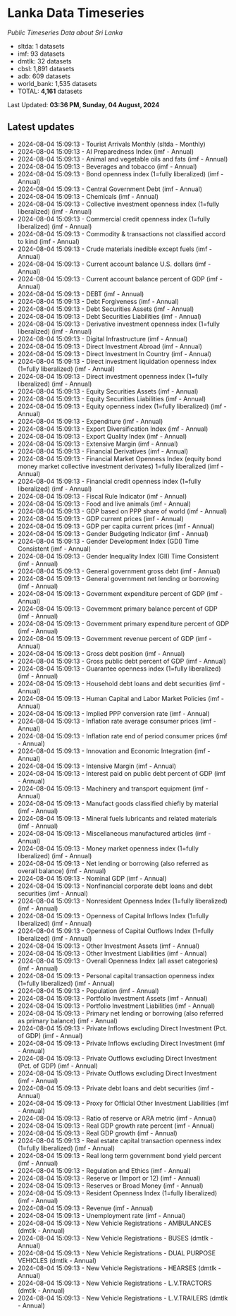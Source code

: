 # Lanka Data Timeseries
*Public Timeseries Data about Sri Lanka*

* sltda: 1 datasets
* imf: 93 datasets
* dmtlk: 32 datasets
* cbsl: 1,891 datasets
* adb: 609 datasets
* world_bank: 1,535 datasets
* TOTAL: **4,161** datasets

Last Updated: **03:36 PM, Sunday, 04 August, 2024**

## Latest updates

* 2024-08-04 15:09:13 - Tourist Arrivals Monthly (sltda - Monthly)
* 2024-08-04 15:09:13 - AI Preparedness Index (imf - Annual)
* 2024-08-04 15:09:13 - Animal and vegetable oils and fats (imf - Annual)
* 2024-08-04 15:09:13 - Beverages and tobacco (imf - Annual)
* 2024-08-04 15:09:13 - Bond openness index (1=fully liberalized) (imf - Annual)
* 2024-08-04 15:09:13 - Central Government Debt (imf - Annual)
* 2024-08-04 15:09:13 - Chemicals (imf - Annual)
* 2024-08-04 15:09:13 - Collective investment openness index (1=fully liberalized) (imf - Annual)
* 2024-08-04 15:09:13 - Commercial credit openness index (1=fully liberalized) (imf - Annual)
* 2024-08-04 15:09:13 - Commodity & transactions not classified accord to kind (imf - Annual)
* 2024-08-04 15:09:13 - Crude materials inedible except fuels (imf - Annual)
* 2024-08-04 15:09:13 - Current account balance U.S. dollars (imf - Annual)
* 2024-08-04 15:09:13 - Current account balance percent of GDP (imf - Annual)
* 2024-08-04 15:09:13 - DEBT (imf - Annual)
* 2024-08-04 15:09:13 - Debt Forgiveness (imf - Annual)
* 2024-08-04 15:09:13 - Debt Securities Assets (imf - Annual)
* 2024-08-04 15:09:13 - Debt Securities Liabilities (imf - Annual)
* 2024-08-04 15:09:13 - Derivative investment openness index (1=fully liberalized) (imf - Annual)
* 2024-08-04 15:09:13 - Digital Infrastructure (imf - Annual)
* 2024-08-04 15:09:13 - Direct Investment Abroad (imf - Annual)
* 2024-08-04 15:09:13 - Direct Investment In Country (imf - Annual)
* 2024-08-04 15:09:13 - Direct investment liquidation openness index (1=fully liberalized) (imf - Annual)
* 2024-08-04 15:09:13 - Direct investment openness index (1=fully liberalized) (imf - Annual)
* 2024-08-04 15:09:13 - Equity Securities Assets (imf - Annual)
* 2024-08-04 15:09:13 - Equity Securities Liabilities (imf - Annual)
* 2024-08-04 15:09:13 - Equity openness index (1=fully liberalized) (imf - Annual)
* 2024-08-04 15:09:13 - Expenditure (imf - Annual)
* 2024-08-04 15:09:13 - Export Diversification Index (imf - Annual)
* 2024-08-04 15:09:13 - Export Quality Index (imf - Annual)
* 2024-08-04 15:09:13 - Extensive Margin (imf - Annual)
* 2024-08-04 15:09:13 - Financial Derivatives (imf - Annual)
* 2024-08-04 15:09:13 - Financial Market Openness Index (equity bond money market collective investment derivates) 1=fully liberalized (imf - Annual)
* 2024-08-04 15:09:13 - Financial credit openness index (1=fully liberalized) (imf - Annual)
* 2024-08-04 15:09:13 - Fiscal Rule Indicator (imf - Annual)
* 2024-08-04 15:09:13 - Food and live animals (imf - Annual)
* 2024-08-04 15:09:13 - GDP based on PPP share of world (imf - Annual)
* 2024-08-04 15:09:13 - GDP current prices (imf - Annual)
* 2024-08-04 15:09:13 - GDP per capita current prices (imf - Annual)
* 2024-08-04 15:09:13 - Gender Budgeting Indicator (imf - Annual)
* 2024-08-04 15:09:13 - Gender Development Index (GDI) Time Consistent (imf - Annual)
* 2024-08-04 15:09:13 - Gender Inequality Index (GII) Time Consistent (imf - Annual)
* 2024-08-04 15:09:13 - General government gross debt (imf - Annual)
* 2024-08-04 15:09:13 - General government net lending or borrowing (imf - Annual)
* 2024-08-04 15:09:13 - Government expenditure percent of GDP (imf - Annual)
* 2024-08-04 15:09:13 - Government primary balance percent of GDP (imf - Annual)
* 2024-08-04 15:09:13 - Government primary expenditure percent of GDP (imf - Annual)
* 2024-08-04 15:09:13 - Government revenue percent of GDP (imf - Annual)
* 2024-08-04 15:09:13 - Gross debt position (imf - Annual)
* 2024-08-04 15:09:13 - Gross public debt percent of GDP (imf - Annual)
* 2024-08-04 15:09:13 - Guarantee openness index (1=fully liberalized) (imf - Annual)
* 2024-08-04 15:09:13 - Household debt loans and debt securities (imf - Annual)
* 2024-08-04 15:09:13 - Human Capital and Labor Market Policies (imf - Annual)
* 2024-08-04 15:09:13 - Implied PPP conversion rate (imf - Annual)
* 2024-08-04 15:09:13 - Inflation rate average consumer prices (imf - Annual)
* 2024-08-04 15:09:13 - Inflation rate end of period consumer prices (imf - Annual)
* 2024-08-04 15:09:13 - Innovation and Economic Integration (imf - Annual)
* 2024-08-04 15:09:13 - Intensive Margin (imf - Annual)
* 2024-08-04 15:09:13 - Interest paid on public debt percent of GDP (imf - Annual)
* 2024-08-04 15:09:13 - Machinery and transport equipment (imf - Annual)
* 2024-08-04 15:09:13 - Manufact goods classified chiefly by material (imf - Annual)
* 2024-08-04 15:09:13 - Mineral fuels lubricants and related materials (imf - Annual)
* 2024-08-04 15:09:13 - Miscellaneous manufactured articles (imf - Annual)
* 2024-08-04 15:09:13 - Money market openness index (1=fully liberalized) (imf - Annual)
* 2024-08-04 15:09:13 - Net lending or borrowing (also referred as overall balance) (imf - Annual)
* 2024-08-04 15:09:13 - Nominal GDP (imf - Annual)
* 2024-08-04 15:09:13 - Nonfinancial corporate debt loans and debt securities (imf - Annual)
* 2024-08-04 15:09:13 - Nonresident Openness Index (1=fully liberalized) (imf - Annual)
* 2024-08-04 15:09:13 - Openness of Capital Inflows Index (1=fully liberalized) (imf - Annual)
* 2024-08-04 15:09:13 - Openness of Capital Outflows Index (1=fully liberalized) (imf - Annual)
* 2024-08-04 15:09:13 - Other Investment Assets (imf - Annual)
* 2024-08-04 15:09:13 - Other Investment Liabilities (imf - Annual)
* 2024-08-04 15:09:13 - Overall Openness Index (all asset categories) (imf - Annual)
* 2024-08-04 15:09:13 - Personal capital transaction openness index (1=fully liberalized) (imf - Annual)
* 2024-08-04 15:09:13 - Population (imf - Annual)
* 2024-08-04 15:09:13 - Portfolio Investment Assets (imf - Annual)
* 2024-08-04 15:09:13 - Portfolio Investment Liabilities (imf - Annual)
* 2024-08-04 15:09:13 - Primary net lending or borrowing (also referred as primary balance) (imf - Annual)
* 2024-08-04 15:09:13 - Private Inflows excluding Direct Investment (Pct. of GDP) (imf - Annual)
* 2024-08-04 15:09:13 - Private Inflows excluding Direct Investment (imf - Annual)
* 2024-08-04 15:09:13 - Private Outflows excluding Direct Investment (Pct. of GDP) (imf - Annual)
* 2024-08-04 15:09:13 - Private Outflows excluding Direct Investment (imf - Annual)
* 2024-08-04 15:09:13 - Private debt loans and debt securities (imf - Annual)
* 2024-08-04 15:09:13 - Proxy for Official Other Investment Liabilities (imf - Annual)
* 2024-08-04 15:09:13 - Ratio of reserve or ARA metric (imf - Annual)
* 2024-08-04 15:09:13 - Real GDP growth rate percent (imf - Annual)
* 2024-08-04 15:09:13 - Real GDP growth (imf - Annual)
* 2024-08-04 15:09:13 - Real estate capital transaction openness index (1=fully liberalized) (imf - Annual)
* 2024-08-04 15:09:13 - Real long term government bond yield percent (imf - Annual)
* 2024-08-04 15:09:13 - Regulation and Ethics (imf - Annual)
* 2024-08-04 15:09:13 - Reserve or (Import or 12) (imf - Annual)
* 2024-08-04 15:09:13 - Reserves or Broad Money (imf - Annual)
* 2024-08-04 15:09:13 - Resident Openness Index (1=fully liberalized) (imf - Annual)
* 2024-08-04 15:09:13 - Revenue (imf - Annual)
* 2024-08-04 15:09:13 - Unemployment rate (imf - Annual)
* 2024-08-04 15:09:13 - New Vehicle Registrations - AMBULANCES (dmtlk - Annual)
* 2024-08-04 15:09:13 - New Vehicle Registrations - BUSES (dmtlk - Annual)
* 2024-08-04 15:09:13 - New Vehicle Registrations - DUAL PURPOSE VEHICLES (dmtlk - Annual)
* 2024-08-04 15:09:13 - New Vehicle Registrations - HEARSES (dmtlk - Annual)
* 2024-08-04 15:09:13 - New Vehicle Registrations - L.V.TRACTORS (dmtlk - Annual)
* 2024-08-04 15:09:13 - New Vehicle Registrations - L.V.TRAILERS (dmtlk - Annual)